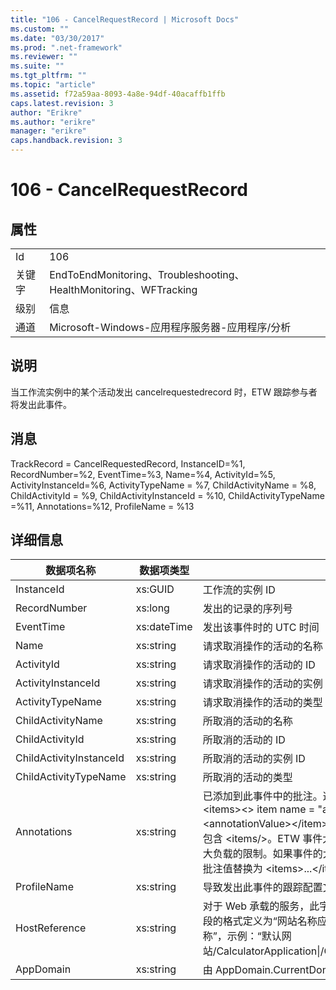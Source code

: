```yaml
---
title: "106 - CancelRequestRecord | Microsoft Docs"
ms.custom: ""
ms.date: "03/30/2017"
ms.prod: ".net-framework"
ms.reviewer: ""
ms.suite: ""
ms.tgt_pltfrm: ""
ms.topic: "article"
ms.assetid: f72a59aa-8093-4a8e-94df-40acaffb1ffb
caps.latest.revision: 3
author: "Erikre"
ms.author: "erikre"
manager: "erikre"
caps.handback.revision: 3
---
```

# 106 - CancelRequestRecord
## 属性  
  
|||  
|-|-|  
|Id|106|  
|关键字|EndToEndMonitoring、Troubleshooting、HealthMonitoring、WFTracking|  
|级别|信息|  
|通道|Microsoft\-Windows\-应用程序服务器\-应用程序\/分析|  
  
## 说明  
 当工作流实例中的某个活动发出 cancelrequestedrecord 时，ETW 跟踪参与者将发出此事件。  
  
## 消息  
 TrackRecord \= CancelRequestedRecord, InstanceID\=%1, RecordNumber\=%2, EventTime\=%3, Name\=%4, ActivityId\=%5, ActivityInstanceId\=%6, ActivityTypeName \= %7, ChildActivityName \= %8, ChildActivityId \= %9, ChildActivityInstanceId \= %10, ChildActivityTypeName \=%11, Annotations\=%12, ProfileName \= %13  
  
## 详细信息  
  
|数据项名称|数据项类型|说明|  
|-----------|-----------|--------|  
|InstanceId|xs:GUID|工作流的实例 ID|  
|RecordNumber|xs:long|发出的记录的序列号|  
|EventTime|xs:dateTime|发出该事件时的 UTC 时间|  
|Name|xs:string|请求取消操作的活动的名称|  
|ActivityId|xs:string|请求取消操作的活动的 ID|  
|ActivityInstanceId|xs:string|请求取消操作的活动的实例 ID|  
|ActivityTypeName|xs:string|请求取消操作的活动的类型|  
|ChildActivityName|xs:string|所取消的活动的名称|  
|ChildActivityId|xs:string|所取消的活动的 ID|  
|ChildActivityInstanceId|xs:string|所取消的活动的实例 ID|  
|ChildActivityTypeName|xs:string|所取消的活动的类型|  
|Annotations|xs:string|已添加到此事件中的批注。这些值存储在一个 xml 元素中，格式为 \<items\>\<\> item  name \= "annotationName" type\="System.String"\<annotationValue\>\<\/item\>\/items。如果未指定任何批注，则该字符串包含 \<items\/\>。ETW 事件大小受到 ETW 缓冲区大小或 ETW 事件最大负载的限制。如果事件的大小超出 ETW 限制，则通过丢弃批注并将批注值替换为 \<items\>...\<\/items\> 来截断事件。|  
|ProfileName|xs:string|导致发出此事件的跟踪配置文件的名称|  
|HostReference|xs:string|对于 Web 承载的服务，此字段唯一标识 Web 层次结构中的服务。此字段的格式定义为“网站名称应用程序虚拟路径&#124;服务虚拟路径&#124;服务名称”，示例：“默认网站\/CalculatorApplication&#124;\/CalculatorService.svc&#124;CalculatorService”|  
|AppDomain|xs:string|由 AppDomain.CurrentDomain.FriendlyName 返回的字符串。|